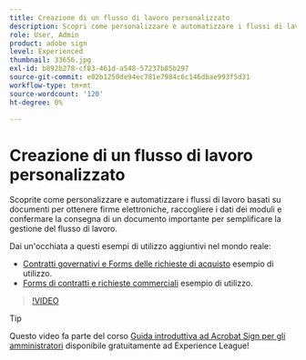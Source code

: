 ```yaml
---
title: Creazione di un flusso di lavoro personalizzato
description: Scopri come personalizzare e automatizzare i flussi di lavoro basati su documenti per ottenere rapidamente firme elettroniche e raccogliere i dati dei moduli
role: User, Admin
product: adobe sign
level: Experienced
thumbnail: 33656.jpg
exl-id: b892b278-cf83-461d-a548-57237b85b297
source-git-commit: e02b1250de94ec781e7984c6c146dbae993f5d31
workflow-type: tm+mt
source-wordcount: '120'
ht-degree: 0%

---
```


# Creazione di un flusso di lavoro personalizzato

Scoprite come personalizzare e automatizzare i flussi di lavoro basati su documenti per ottenere firme elettroniche, raccogliere i dati dei moduli e confermare la consegna di un documento importante per semplificare la gestione del flusso di lavoro.

Dai un&#39;occhiata a questi esempi di utilizzo aggiuntivi nel mondo reale:

* [Contratti governativi e Forms delle richieste di acquisto](https://experienceleague.adobe.com/docs/document-cloud-learn/sign-learning-hub/expand/recipes/gov/usecasegovcontracts.html?lang=en) esempio di utilizzo.
* [Forms di contratti e richieste commerciali](https://experienceleague.adobe.com/docs/document-cloud-learn/sign-learning-hub/expand/recipes/com/usecasecomcontracts.html?lang=en) esempio di utilizzo.

>[!VIDEO](https://video.tv.adobe.com/v/33656?hidetitle=true)

>[!TIP]
>
>Questo video fa parte del corso [Guida introduttiva ad Acrobat Sign per gli amministratori](https://experienceleague.adobe.com/?recommended=Sign-A-1-2020.2) disponibile gratuitamente ad Experience League!
